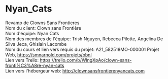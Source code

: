 # Nyan_Cats
Revamp de Clowns Sans Frontieres <br>
Nom du client: Clown sans Frontière <br>
Nom d'équipe: Nyan Cats <br>
Nom des membres de l'équipe: Trish Nguyen, Rebecca Pilotte, Angelina De Silva Jeca, Ghislain Lacombe <br>
Nom du cours et lien vers requis du projet: A21_582518MO-000001 Projet Web, https://smnarnold.com/projets/obnl <br>
Lien vers Trello: https://trello.com/b/WlngXpAo/clown-sans-fronti%C3%A8re-nyan-cats <br>
Lien vers l'hébergeur web: http://clownsansfrontierenyancats.com
